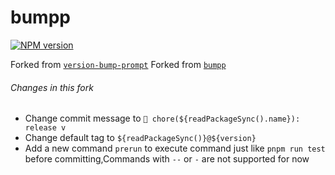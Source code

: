 # bumpp

[![NPM version](https://img.shields.io/npm/v/bumpp?color=a1b858&label=)](https://www.npmjs.com/package/bumpp)


Forked from [`version-bump-prompt`](https://github.com/JS-DevTools/version-bump-prompt)
Forked from [`bumpp`](https://github.com/antfu/bumpp)

###### Changes in this fork

- Change commit message to `🚧 chore(${readPackageSync().name}): release v`
- Change default tag to `${readPackageSync()}@${version}`
- Add a new command `prerun` to execute command just like `pnpm run test` before committing,Commands with `--` or `-` are not supported for now
